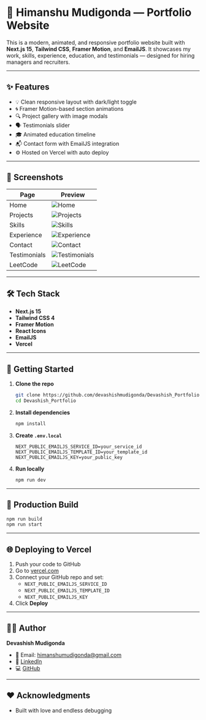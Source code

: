 # 💼 Himanshu Mudigonda — Portfolio Website



This is a modern, animated, and responsive portfolio website built with **Next.js 15**, **Tailwind CSS**, **Framer Motion**, and **EmailJS**. It showcases my work, skills, experience, education, and testimonials — designed for hiring managers and recruiters.

---

## ✨ Features

- 💡 Clean responsive layout with dark/light toggle
- 🌀 Framer Motion-based section animations
- 🔍 Project gallery with image modals
- 🗣️ Testimonials slider
- 🎓 Animated education timeline
- 📬 Contact form with EmailJS integration
- ⚙️ Hosted on Vercel with auto deploy

---

## 📸 Screenshots

| Page          | Preview |
|---------------|---------|
| Home          | ![Home](/public/screenshots/home.png) |
| Projects      | ![Projects](/public/screenshots/projects.png) |
| Skills        | ![Skills](/public/screenshots/skills.png) |
| Experience    | ![Experience](/public/screenshots/experience.png) |
| Contact       | ![Contact](/public/screenshots/contact.png) |
| Testimonials  | ![Testimonials](/public/screenshots/testimonials.png) |
| LeetCode      | ![LeetCode](/public/screenshots/leetcode.png) |


---

## 🛠️ Tech Stack

- **Next.js 15**
- **Tailwind CSS 4**
- **Framer Motion**
- **React Icons**
- **EmailJS**
- **Vercel**

---

## 🚀 Getting Started

1. **Clone the repo**
   ```bash
   git clone https://github.com/devashishmudigonda/Devashish_Portfolio.git
   cd Devashish_Portfolio
   ```

2. **Install dependencies**
   ```bash
   npm install
   ```

3. **Create `.env.local`**
   ```
   NEXT_PUBLIC_EMAILJS_SERVICE_ID=your_service_id
   NEXT_PUBLIC_EMAILJS_TEMPLATE_ID=your_template_id
   NEXT_PUBLIC_EMAILJS_KEY=your_public_key
   ```

4. **Run locally**
   ```bash
   npm run dev
   ```

---

## 🧪 Production Build

```bash
npm run build
npm run start
```

---

## 🌐 Deploying to Vercel

1. Push your code to GitHub
2. Go to [vercel.com](https://vercel.com)
3. Connect your GitHub repo and set:
   - `NEXT_PUBLIC_EMAILJS_SERVICE_ID`
   - `NEXT_PUBLIC_EMAILJS_TEMPLATE_ID`
   - `NEXT_PUBLIC_EMAILJS_KEY`
4. Click **Deploy**

---

## 🙋‍♂️ Author

**Devashish Mudigonda**

- 📧 Email: [himanshumudigonda@gmail.com](mailto:himanshumudigonda@gmail.com)  
- 💼 [LinkedIn](https://www.linkedin.com/in/himanshu-mudigonda-09a9ba29b/)  
- 💻 [GitHub](https://github.com/mudigondahimanshu)

---

## ❤️ Acknowledgments

- Built with love and endless debugging


